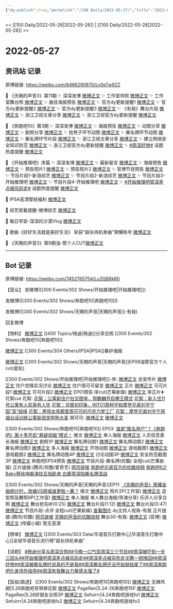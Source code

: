 ```yaml
---
{"dg-publish":true,"permalink":"/100 Daily/2022-05-27/","title":"2022-05-27","created":"2022-12-04T21:39:27.000+08:00","updated":"2023-04-11T14:46:34.159+08:00"}
---
```



<< [[100 Daily/2022-05-26\|2022-05-26]] | [[100 Daily/2022-05-28\|2022-05-28]] >>

# 2022-05-27

## 资讯站 记录

原博链接: https://weibo.com/6466290670/Lv0eTw9ZZ

🍫 《天赐的声音3》第11期
✨ 深深发博 [微博正文](https://m.weibo.cn/6466290670/4773868365678550)
✨ 工作室帅照 [微博正文](https://m.weibo.cn/6466290670/4773884375601179)
✨ 工作室舞台照 [微博正文](https://m.weibo.cn/6466290670/4773853508666758)
✨ 曲目海报预告 [微博正文](https://m.weibo.cn/6466290670/4773693630447721)
✨ 官方dy更新提醒1 [微博正文](https://m.weibo.cn/6466290670/4773769849605784)
✨ 官方dy更新提醒2 [微博正文](https://m.weibo.cn/6466290670/4773807921565008)
✨ 官方dy更新提醒3 [微博正文](https://m.weibo.cn/6466290670/4773847516059835)
✨ 《有我》舞台片段 [微博正文](https://m.weibo.cn/6466290670/4773862724864639)
✨ 浙江卫视文章分享 [微博正文](https://m.weibo.cn/6466290670/4773744477735324)
✨ 浙江卫视官方dy更新提醒 [微博正文](https://m.weibo.cn/6466290670/4773861247943863)

🍫 《奔跑吧10》第3期
✨ 深深发博 [微博正文](https://m.weibo.cn/6466290670/4773821124969100)
✨ 海报预告 [微博正文](https://m.weibo.cn/6466290670/4773679034272846)
✨ 动图分享 [微博正文](https://m.weibo.cn/6466290670/4773679575336231)
✨ 剧照分享 [微博正文](https://m.weibo.cn/6466290670/4773708901912703)
✨ 抢凳子环节动图 [微博正文](https://m.weibo.cn/6466290670/4773842918838493)
✨ 撕名牌环节动图 [微博正文](https://m.weibo.cn/6466290670/4773854172154312)
✨ 撕名牌环节片段 [微博正文](https://m.weibo.cn/6466290670/4773854386591045)
✨ 浙江卫视文章分享 [微博正文](https://m.weibo.cn/6466290670/4773695602297336)
✨ 建立网络安全知识防范 [微博正文](https://m.weibo.cn/6466290670/4773874439294944)
✨ 浙江卫视官方dy更新提醒 [微博正文](https://m.weibo.cn/6466290670/4773848333681355)
✨ [#周深好惨#](https://s.weibo.com/weibo?q=%23%E5%91%A8%E6%B7%B1%E5%A5%BD%E6%83%A8%23) 话题热度提醒 [微博正文](https://m.weibo.cn/6466290670/4773892500231534)

🍫 《开始推理吧》序篇
✨ 深深发博 [微博正文](https://m.weibo.cn/6466290670/4773805199461563)
✨ 最新留言 [微博正文](https://m.weibo.cn/6466290670/4773733288379862)
✨ 海报预告 [微博正文](https://m.weibo.cn/6466290670/4773769191361327)
✨ 预告短片1 [微博正文](https://m.weibo.cn/6466290670/4773670394528853)
✨ 预告短片2 [微博正文](https://m.weibo.cn/6466290670/4773796383558548)
✨ 官博节目预告 [微博正文](https://m.weibo.cn/6466290670/4773710642286634)
✨ 节目片段1-新浪综艺 [微博正文](https://m.weibo.cn/6466290670/4773811868666959)
✨ 节目片段2-新浪综艺 [微博正文](https://m.weibo.cn/6466290670/4773811318690095)
✨ 节目片段3-开始推理吧 [微博正文](https://m.weibo.cn/6466290670/4773803407972832)
✨ 节目片段4-开始推理吧 [微博正文](https://m.weibo.cn/6466290670/4773802569109783)
✨ [#开始推理吧周深差点被风刮走#](https://s.weibo.com/weibo?q=%23%E5%BC%80%E5%A7%8B%E6%8E%A8%E7%90%86%E5%90%A7%E5%91%A8%E6%B7%B1%E5%B7%AE%E7%82%B9%E8%A2%AB%E9%A3%8E%E5%88%AE%E8%B5%B0%23)
话题热度提醒 [微博正文](https://m.weibo.cn/6466290670/4773819014972035)

🍫 IPSA高清壁纸福利 [微博正文](https://m.weibo.cn/6466290670/4773756969159588)

🍫 综艺观看提醒-微博综艺 [微博正文](https://m.weibo.cn/6466290670/4773768364557653)

🍫 每日早安-深深的沙漠Vlog [微博正文](https://m.weibo.cn/6466290670/4773658448891722)

🍫 歌曲《好好生活就是美好生活》
斩获“超长待机单曲”荣耀称号 [微博正文](https://m.weibo.cn/6466290670/4773737972895752)

🍫 《天赐的声音3》第9期油-管个人CUT[微博正文](https://m.weibo.cn/6466290670/4773797762174260)

---
## Bot 记录

原博链接: https://weibo.com/7452765754/LuZQB8kR0

【营业】
[](https://m.weibo.cn/1736988591/4773804214060670) 发微博([[300 Events/302 Shows/开始推理吧\|开始推理吧]])

[](https://m.weibo.cn/1736988591/4773820529643647) 发微博([[300 Events/302 Shows/奔跑吧10\|奔跑吧10]])

[](https://m.weibo.cn/1736988591/4773866502620621) 发微博([[300 Events/302 Shows/天赐的声音\|天赐的声音]]-有我)

[](https://m.weibo.cn/1736988591/4773446988857870) 回复微博

【物料】
[微博正文](https://m.weibo.cn/1215862823/4773716914080423) [[400 Topics/杨迪\|杨迪]]分享合照 [[300 Events/302 Shows/奔跑吧10\|奔跑吧10]]

[微博正文](https://m.weibo.cn/1851789841/4773753513053807) [[300 Events/304 Others/IPSA\|IPSA]]春护海报

[微博正文](https://m.weibo.cn/6466290670/4773797762174260) [[300 Events/302 Shows/天赐的声音\|天赐的声音]]EP09油管官方个人cut(星轨)

[[300 Events/302 Shows/开始推理吧\|开始推理吧]]-序:
[微博正文](https://m.weibo.cn/2162247381/4773669685430265) 总宣传片
[微博正文](https://m.weibo.cn/2162247381/4773707429713528) 住户空降实况讨论
[微博正文](https://m.weibo.cn/2162247381/4773730091270387) 住户周可可留言
[微博正文](https://m.weibo.cn/2162247381/4773795660827116) 正片
[微博正文](https://m.weibo.cn/2162247381/4773801219589405) 可可片段1
[微博正文](https://m.weibo.cn/2162247381/4773801432976345) 可可片段2
[微博正文](https://m.weibo.cn/2162247381/4773809817127889) EP01预告
[](https://m.weibo.cn/1591169702/4773807229242439) 序cut(芒果新娱)
[微博正文](https://m.weibo.cn/1850924997/4773825851424984) 序正片➕花絮cut
花絮:
[花絮：公寓新住户社交图鉴，郭麒麟开启梗王模式](https://weibo.cn/sinaurl?u=http%3A%2F%2Fm.v.qq.com%2Fplay%2Fplay.html%3Fvid%3Df00420atu3g%26url_from%3Dshare%26second_share%3D0%26share_from%3Dcopy)
[花絮：新入住11号公寓有人欢喜有人忧](https://weibo.cn/sinaurl?u=http%3A%2F%2Fm.v.qq.com%2Fplay%2Fplay.html%3Fvid%3Dr0042vwnomj%26url_from%3Dshare%26second_share%3D0%26share_from%3Dcopy)
[花絮：邻里初印象，INTO1周柯宇和摩登兄弟刘宇宁因“高”结缘](https://weibo.cn/sinaurl?u=http%3A%2F%2Fm.v.qq.com%2Fplay%2Fplay.html%3Fvid%3Dj0042o9m2d3%26url_from%3Dshare%26second_share%3D0%26share_from%3Dcopy)
[花絮：男孩女孩都爱周可可的巧克力梦工厂](https://weibo.cn/sinaurl?u=http%3A%2F%2Fm.v.qq.com%2Fplay%2Fplay.html%3Fvid%3De0042d35j3a%26url_from%3Dshare%26second_share%3D0%26share_from%3Dcopy)
[花絮：摩登兄弟刘宇宁用烟台话训练公寓新团宠狗狗大麦](https://weibo.cn/sinaurl?u=http%3A%2F%2Fm.v.qq.com%2Fplay%2Fplay.html%3Fvid%3Dq0042xx9fzi%26url_from%3Dshare%26second_share%3D0%26share_from%3Dcopy)
周可可:
[微博正文](https://m.weibo.cn/7736960489/4773708453121464)
[微博正文](https://m.weibo.cn/7736960489/4773767815629029)

[[300 Events/302 Shows/奔跑吧10\|奔跑吧10]] EP03:
[谁是“匿名用户”？《奔跑吧》第十季开启“悬疑烧脑”模式！](https://weibo.cn/sinaurl?u=https%3A%2F%2Fmp.weixin.qq.com%2Fs%2FXaimriO_zPCk2I0RSMi1Ow) 推文
[微博正文](https://m.weibo.cn/5242381821/4773678473020320) 单人海报
[微博正文](https://m.weibo.cn/5242381821/4773680985408415) 人员信息表长海报
[微博正文](https://m.weibo.cn/5242381821/4773703302252795) 剧照1P
[微博正文](https://m.weibo.cn/5242381821/4773677210013120) 撕名牌动图1
[微博正文](https://m.weibo.cn/5242381821/4773715344888248) 撕名牌动图2
[微博正文](https://m.weibo.cn/5242381821/4773734672762981) 撕名牌动图3
[微博正文](https://m.weibo.cn/5242381821/4773832282342940) 多人海报
[微博正文](https://m.weibo.cn/5242381821/4773832487342259) 开场动图
[微博正文](https://m.weibo.cn/5242381821/4773838032210930) 游戏截图1
[微博正文](https://m.weibo.cn/5242381821/4773839151829777) 游戏截图2
[微博正文](https://m.weibo.cn/5242381821/4773851676545279) 撕名牌动图4P
[微博正文](https://m.weibo.cn/5242381821/4773855249564645) 讨论动图3P
[微博正文](https://m.weibo.cn/5242381821/4773871515080402) 安全防范截图3P
[微博正文](https://m.weibo.cn/5242381821/4773865123222492) 奔跑吧EP04预告
[微博正文](https://m.weibo.cn/1642904381/4773864976422773) 节目片段-撕名牌(优酷)
[](https://m.weibo.cn/1591169702/4773862133468827) 全程cut(芒果新娱)
正片链接:(腾讯/优酷/爱奇艺)
[网页链接](https://weibo.cn/sinaurl?u=http%3A%2F%2Fm.v.qq.com%2Fx%2Fcover%2Fx%2Fmzc00200zurs1t2%2Fr0042ctid8m.html%3F%26url_from%3Dshare%26second_share%3D0%26share_from%3Dcopy%26pgid%3Dpage_detail%26mod_id%3Dmod_toolbar_new)
[奔跑吧兄弟官方的优酷视频](https://weibo.cn/sinaurl?u=https%3A%2F%2Fv.youku.com%2Fv_show%2Fid_XNTg2ODc2NTQ4MA%3D%3D.html%3Fsharefrom%3Diphone%26scene%3Dlong%26playMode%3Dnormal%26sharekey%3Df569fcb4f06ef8ca1a4ea0977f68900d2)
[奔跑吧6之Baby蔡徐坤飙演技互指卧底 白鹿周深陷撕名牌混战](https://weibo.cn/sinaurl?u=https%3A%2F%2Fm.iqiyi.com%2Fv_1c0ffh3k7gg.html)

[[300 Events/302 Shows/天赐的声音\|天赐的声音]]EP11:
[《天赐的声音》荣耀金曲倒计时，改编VS原唱谁更胜一筹？](https://weibo.cn/sinaurl?u=https%3A%2F%2Fmp.weixin.qq.com%2Fs%2F3K9fSUbRAqiuZlB8ctNTpQ) 推文
[微博正文](https://m.weibo.cn/7478855230/4773851177686285) 照片2P(工作室)
[微博正文](https://m.weibo.cn/7478855230/4773881909087288) 造型照及舞照9P(工作室)
[微博正文](https://m.weibo.cn/1315706994/4773692334407842) 单人海报
[](https://m.weibo.cn/1846843604/4773710730887729) 单人舞台海报(导演分享)
[](https://m.weibo.cn/1607920934/4773840931259398) 乐评人分享合照
[微博正文](https://m.weibo.cn/5876797510/4773768998420798) 舞台抢先听(0:25)
[微博正文](https://m.weibo.cn/1315706994/4773862388273935) 舞台片段(1:12)
[微博正文](https://m.weibo.cn/5876797510/4773828414150888) 舞台片段(0:47)
[微博正文](https://m.weibo.cn/3314422837/4773873046258995) 节目片段-点评
[](https://m.weibo.cn/1591169702/4773886572892173) 全程cut(芒果新娱)
[查看图片](https://wx4.sinaimg.cn/large/0088n2Pggy1h2nh5xsxfwj30u01hd78l.jpg) dy主持人视角-有我
正片链接:(腾讯/优酷)
[网页链接](https://weibo.cn/sinaurl?u=http%3A%2F%2Fm.v.qq.com%2Fx%2Fcover%2Fx%2Fmzc002004325g9j%2Fc0042m1cgaq.html%3F%26url_from%3Dshare%26second_share%3D0%26share_from%3Dcopy)
[天赐的声音的优酷视频](https://weibo.cn/sinaurl?u=https%3A%2F%2Fv.youku.com%2Fv_show%2Fid_XNTIwNTM0Njg1Ng%3D%3D.html%3Fsharefrom%3Diphone%26scene%3Dlong%26playMode%3Dnormal%26sharekey%3D69e2d59400bd9f8a4c9127ca402df6112)
舞台30-有我:
[](https://m.weibo.cn/1736988591/4773866502620621)
[微博正文](https://m.weibo.cn/1315706994/4773864473100351) (官博)
[微博正文](https://m.weibo.cn/2116890350/4773864074908087) (传媒小娱)
暂无音源

【榜单】
[微博正文](https://m.weibo.cn/7186370005/4773684759496414) [[300 Events/303 Data/华语音乐打歌中心\|华语音乐打歌中心]]全球华语音乐流行榜“超长待机单曲”

【话题】
[#杨迪分享与周深合照#](https://s.weibo.com/weibo?q=%23%E6%9D%A8%E8%BF%AA%E5%88%86%E4%BA%AB%E4%B8%8E%E5%91%A8%E6%B7%B1%E5%90%88%E7%85%A7%23)[#今晚一口气炫周深三个节目#](https://s.weibo.com/weibo?q=%23%E4%BB%8A%E6%99%9A%E4%B8%80%E5%8F%A3%E6%B0%94%E7%82%AB%E5%91%A8%E6%B7%B1%E4%B8%89%E4%B8%AA%E8%8A%82%E7%9B%AE%23)[#周深被吓到一步三回头#](https://s.weibo.com/weibo?q=%23%E5%91%A8%E6%B7%B1%E8%A2%AB%E5%90%93%E5%88%B0%E4%B8%80%E6%AD%A5%E4%B8%89%E5%9B%9E%E5%A4%B4%23)[#开始推理吧周深差点被风刮走#](https://s.weibo.com/weibo?q=%23%E5%BC%80%E5%A7%8B%E6%8E%A8%E7%90%86%E5%90%A7%E5%91%A8%E6%B7%B1%E5%B7%AE%E7%82%B9%E8%A2%AB%E9%A3%8E%E5%88%AE%E8%B5%B0%23)[#周深差点被风吹走沈腾一把拽回#](https://s.weibo.com/weibo?q=%23%E5%91%A8%E6%B7%B1%E5%B7%AE%E7%82%B9%E8%A2%AB%E9%A3%8E%E5%90%B9%E8%B5%B0%E6%B2%88%E8%85%BE%E4%B8%80%E6%8A%8A%E6%8B%BD%E5%9B%9E%23)[#周深好惨#](https://s.weibo.com/weibo?q=%23%E5%91%A8%E6%B7%B1%E5%A5%BD%E6%83%A8%23)[#周深被撕名牌时说真的不是我#](https://s.weibo.com/weibo?q=%23%E5%91%A8%E6%B7%B1%E8%A2%AB%E6%92%95%E5%90%8D%E7%89%8C%E6%97%B6%E8%AF%B4%E7%9C%9F%E7%9A%84%E4%B8%8D%E6%98%AF%E6%88%91%23)[#周深撕名牌还没开始就结束了#](https://s.weibo.com/weibo?q=%23%E5%91%A8%E6%B7%B1%E6%92%95%E5%90%8D%E7%89%8C%E8%BF%98%E6%B2%A1%E5%BC%80%E5%A7%8B%E5%B0%B1%E7%BB%93%E6%9D%9F%E4%BA%86%23)[#周深奔跑吧化身场外指导#](https://s.weibo.com/weibo?q=%23%E5%91%A8%E6%B7%B1%E5%A5%94%E8%B7%91%E5%90%A7%E5%8C%96%E8%BA%AB%E5%9C%BA%E5%A4%96%E6%8C%87%E5%AF%BC%23)[#周深有我舞台力量感太强了#](https://s.weibo.com/weibo?q=%23%E5%91%A8%E6%B7%B1%E6%9C%89%E6%88%91%E8%88%9E%E5%8F%B0%E5%8A%9B%E9%87%8F%E6%84%9F%E5%A4%AA%E5%BC%BA%E4%BA%86%23)

【饭拍/路透】
[[300 Events/302 Shows/奔跑吧10\|奔跑吧10]]
[微博正文](https://m.weibo.cn/7495641082/4773552203759692) 无辣鸡翅|5.26奔跑吧背带裤花絮
[微博正文](https://m.weibo.cn/7633014126/4773637829951925) PageRan|5.24-26奔跑吧15P
[微博正文](https://m.weibo.cn/7633014126/4773775804994022) PageRan|5.26好朋友合照3P
[微博正文](https://m.weibo.cn/7316571481/4773851030618978) Sefuirrr|4.24奔跑吧游戏fo1
[微博正文](https://m.weibo.cn/7316571481/4773853941206533) Sefuirrr|4.24奔跑吧游戏fo2
[微博正文](https://m.weibo.cn/7316571481/4773858287031011) Sefuirrr|4.24奔跑吧游戏fo3
